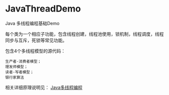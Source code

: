# JavaThreadDemo
Java 多线程编程基础Demo

每个类为一个相应子功能，包含线程创建，线程池使用，锁机制，线程调度，线程同步与互斥，死锁等常见功能。

包含4个多线程模型的源代码：

```
生产者-消费者模型；
理发师模型；
读者-写者模型；
银行家算法
```


相关详细原理说明见：
[Java多线程编程]()
